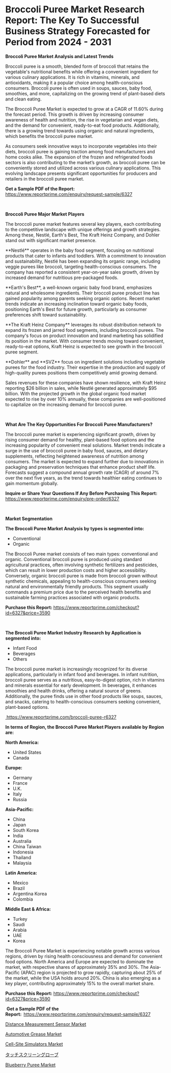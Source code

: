 <p><h1>Broccoli Puree Market Research Report: The Key To Successful Business Strategy Forecasted for Period from 2024 - 2031</h1></p><p><strong>Broccoli Puree Market Analysis and Latest Trends</strong></p>
<p><p>Broccoli puree is a smooth, blended form of broccoli that retains the vegetable's nutritional benefits while offering a convenient ingredient for various culinary applications. It is rich in vitamins, minerals, and antioxidants, making it a popular choice among health-conscious consumers. Broccoli puree is often used in soups, sauces, baby food, smoothies, and more, capitalizing on the growing trend of plant-based diets and clean eating.</p><p>The Broccoli Puree Market is expected to grow at a CAGR of 11.60% during the forecast period. This growth is driven by increasing consumer awareness of health and nutrition, the rise in vegetarian and vegan diets, and the demand for convenient, ready-to-eat food products. Additionally, there is a growing trend towards using organic and natural ingredients, which benefits the broccoli puree market. </p><p>As consumers seek innovative ways to incorporate vegetables into their diets, broccoli puree is gaining traction among food manufacturers and home cooks alike. The expansion of the frozen and refrigerated foods sectors is also contributing to the market’s growth, as broccoli puree can be conveniently stored and utilized across various culinary applications. This evolving landscape presents significant opportunities for producers and retailers in the broccoli puree market.</p></p>
<p><strong>Get a Sample PDF of the Report:&nbsp;</strong> <a href="https://www.reportprime.com/enquiry/request-sample/6327">https://www.reportprime.com/enquiry/request-sample/6327</a></p>
<p>&nbsp;</p>
<p><strong>Broccoli Puree Major Market Players</strong></p>
<p><p>The broccoli puree market features several key players, each contributing to the competitive landscape with unique offerings and growth strategies. Among these, Nestlé, Earth's Best, The Kraft Heinz Company, and Dohler stand out with significant market presence.</p><p>**Nestlé** operates in the baby food segment, focusing on nutritional products that cater to infants and toddlers. With a commitment to innovation and sustainability, Nestlé has been expanding its organic range, including veggie purees like broccoli, targeting health-conscious consumers. The company has reported a consistent year-on-year sales growth, driven by increased demand for nutritious pre-packaged foods.</p><p>**Earth's Best**, a well-known organic baby food brand, emphasizes natural and wholesome ingredients. Their broccoli puree product line has gained popularity among parents seeking organic options. Recent market trends indicate an increasing inclination toward organic baby foods, positioning Earth's Best for future growth, particularly as consumer preferences shift toward sustainability.</p><p>**The Kraft Heinz Company** leverages its robust distribution network to expand its frozen and jarred food segments, including broccoli purees. The company's focus on product innovation and brand marketing has solidified its position in the market. With consumer trends moving toward convenient, ready-to-eat options, Kraft Heinz is expected to see growth in the broccoli puree segment.</p><p>**Dohler** and **SVZ** focus on ingredient solutions including vegetable purees for the food industry. Their expertise in the production and supply of high-quality purees positions them competitively amid growing demand.</p><p>Sales revenues for these companies have shown resilience, with Kraft Heinz reporting $26 billion in sales, while Nestlé generated approximately $95 billion. With the projected growth in the global organic food market expected to rise by over 10% annually, these companies are well-positioned to capitalize on the increasing demand for broccoli puree.</p></p>
<p>&nbsp;</p>
<p><strong>What Are The Key Opportunities For Broccoli Puree Manufacturers?</strong></p>
<p><p>The broccoli puree market is experiencing significant growth, driven by rising consumer demand for healthy, plant-based food options and the increasing popularity of convenient meal solutions. Market trends indicate a surge in the use of broccoli puree in baby food, sauces, and dietary supplements, reflecting heightened awareness of nutrition among consumers. The market is expected to expand further due to innovations in packaging and preservation techniques that enhance product shelf life. Forecasts suggest a compound annual growth rate (CAGR) of around 7% over the next five years, as the trend towards healthier eating continues to gain momentum globally.</p></p>
<p><strong>Inquire or Share Your Questions If Any Before Purchasing This Report:</strong> <a href="https://www.reportprime.com/enquiry/pre-order/6327">https://www.reportprime.com/enquiry/pre-order/6327</a></p>
<p>&nbsp;</p>
<p><strong>Market Segmentation</strong></p>
<p><strong>The Broccoli Puree Market Analysis by types is segmented into:</strong></p>
<p><ul><li>Conventional</li><li>Organic</li></ul></p>
<p><p>The Broccoli Puree market consists of two main types: conventional and organic. Conventional broccoli puree is produced using standard agricultural practices, often involving synthetic fertilizers and pesticides, which can result in lower production costs and higher accessibility. Conversely, organic broccoli puree is made from broccoli grown without synthetic chemicals, appealing to health-conscious consumers seeking natural and environmentally friendly products. This segment usually commands a premium price due to the perceived health benefits and sustainable farming practices associated with organic products.</p></p>
<p><strong>Purchase this Report:&nbsp;</strong><a href="https://www.reportprime.com/checkout?id=6327&price=3590">https://www.reportprime.com/checkout?id=6327&price=3590</a></p>
<p>&nbsp;</p>
<p><strong>The Broccoli Puree Market Industry Research by Application is segmented into:</strong></p>
<p><ul><li>Infant Food</li><li>Beverages</li><li>Others</li></ul></p>
<p><p>The broccoli puree market is increasingly recognized for its diverse applications, particularly in infant food and beverages. In infant nutrition, broccoli puree serves as a nutritious, easy-to-digest option, rich in vitamins and minerals essential for early development. In beverages, it enhances smoothies and health drinks, offering a natural source of greens. Additionally, the puree finds use in other food products like soups, sauces, and snacks, catering to health-conscious consumers seeking convenient, plant-based options.</p></p>
<p><a href="https://www.reportprime.com/broccoli-puree-r6327">&nbsp;https://www.reportprime.com/broccoli-puree-r6327</a></p>
<p><strong>In terms of Region, the Broccoli Puree Market Players available by Region are:</strong></p>
<p>
    <p> <strong> North America: </strong>
        <ul>
            <li>United States</li>
            <li>Canada</li>
        </ul>
        </p> 
    <p> <strong> Europe: </strong>
        <ul>
            <li>Germany</li>
            <li>France</li>
            <li>U.K.</li>
            <li>Italy</li>
            <li>Russia</li>
        </ul>
        </p> 
    <p> <strong> Asia-Pacific: </strong>
        <ul>
            <li>China</li>
            <li>Japan</li>
            <li>South Korea</li>
            <li>India</li>
            <li>Australia</li>
            <li>China Taiwan</li>
            <li>Indonesia</li>
            <li>Thailand</li>
            <li>Malaysia</li>
        </ul>
        </p> 
    <p> <strong> Latin America: </strong>
        <ul>
            <li>Mexico</li>
            <li>Brazil</li>
            <li>Argentina Korea</li>
            <li>Colombia</li>
        </ul>
        </p> 
    <p> <strong> Middle East & Africa: </strong>
        <ul>
            <li>Turkey</li>
            <li>Saudi</li>
            <li>Arabia</li>
            <li>UAE</li>
            <li>Korea</li>
        </ul>
    </p>
    </p>
<p><p>The Broccoli Puree Market is experiencing notable growth across various regions, driven by rising health consciousness and demand for convenient food options. North America and Europe are expected to dominate the market, with respective shares of approximately 35% and 30%. The Asia-Pacific (APAC) region is projected to grow rapidly, capturing about 25% of the market, while the USA holds around 20%. China is also emerging as a key player, contributing approximately 15% to the overall market share.</p></p>
<p><strong>Purchase this Report: </strong><a href="https://www.reportprime.com/checkout?id=6327&price=3590">https://www.reportprime.com/checkout?id=6327&price=3590</a></p>
<p>&nbsp;<strong>Get a Sample PDF of the Report:&nbsp;&nbsp;</strong><a href="https://www.reportprime.com/enquiry/request-sample/6327">https://www.reportprime.com/enquiry/request-sample/6327</a></p>
<p><strong></strong></p>
<p><p><a href="https://medium.com/@anna.vaughan3423/what-are-the-current-and-future-prospects-for-the-distance-measurement-sensor-market-052c88d58e56">Distance Measurement Sensor Market</a></p><p><a href="https://www.linkedin.com/pulse/strategic-market-insights-navigating-global-automotive-3aioe?trackingId=%2B8GC1UFjT1yJLZFI8kb5wA%3D%3D">Automotive Grease Market</a></p><p><a href="https://issuu.com/reportprime-2/docs/cell-site-simulators-market-size-20_ace29b41a82e25">Cell-Site Simulators Market</a></p><p><a href="https://medium.com/@brandyhiiqh/%E3%82%BF%E3%83%83%E3%83%81%E3%82%B9%E3%82%AF%E3%83%AA%E3%83%BC%E3%83%B3%E3%82%B0%E3%83%AD%E3%83%BC%E3%83%96%E5%B8%82%E5%A0%B4-%E5%9B%BD%E5%86%85%E3%81%8A%E3%82%88%E3%81%B3%E5%9C%B0%E5%9F%9F%E5%88%A5%E5%88%86%E6%9E%90-%E3%82%A8%E3%83%B3%E3%83%89%E3%83%A6%E3%83%BC%E3%82%B6%E3%83%BC-%E8%A3%BD%E5%93%81-%E3%81%8A%E3%82%88%E3%81%B3%E5%9C%B0%E5%9F%9F%E3%81%AB%E7%84%A6%E7%82%B9%E3%82%92%E5%BD%93%E3%81%A6%E3%81%9F%E5%88%86%E6%9E%90%E3%81%A8%E4%BA%88%E6%B8%AC-2024%E5%B9%B4-2031%E5%B9%B4-e59feef0e802">タッチスクリーングローブ</a></p><p><a href="https://github.com/prosalinda88/Market-Research-Report-List-6/blob/main/blueberry-puree-market.md">Blueberry Puree Market</a></p></p>